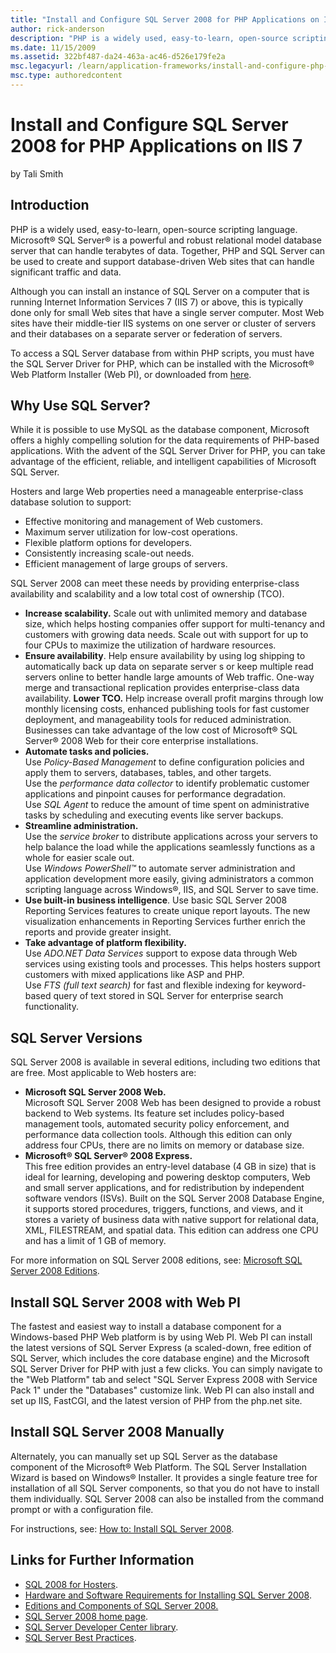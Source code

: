 ```yaml
---
title: "Install and Configure SQL Server 2008 for PHP Applications on IIS 7"
author: rick-anderson
description: "PHP is a widely used, easy-to-learn, open-source scripting language. Microsoft ® SQL Server ® is a powerful and robust relational model database server that..."
ms.date: 11/15/2009
ms.assetid: 322bf487-da24-463a-ac46-d526e179fe2a
msc.legacyurl: /learn/application-frameworks/install-and-configure-php-on-iis/install-and-configure-sql-server-2008-for-php-applications-on-iis-7-and-above
msc.type: authoredcontent
---
```

Install and Configure SQL Server 2008 for PHP Applications on IIS 7
====================
by Tali Smith

## Introduction

PHP is a widely used, easy-to-learn, open-source scripting language. Microsoft® SQL Server® is a powerful and robust relational model database server that can handle terabytes of data. Together, PHP and SQL Server can be used to create and support database-driven Web sites that can handle significant traffic and data.

Although you can install an instance of SQL Server on a computer that is running Internet Information Services 7 (IIS 7) or above, this is typically done only for small Web sites that have a single server computer. Most Web sites have their middle-tier IIS systems on one server or cluster of servers and their databases on a separate server or federation of servers.

To access a SQL Server database from within PHP scripts, you must have the SQL Server Driver for PHP, which can be installed with the Microsoft® Web Platform Installer (Web PI), or downloaded from [here](https://www.microsoft.com/downloads/details.aspx?familyid=CCDF728B-1EA0-48A8-A84A-5052214CAAD9&amp;displaylang=en).

## Why Use SQL Server?

While it is possible to use MySQL as the database component, Microsoft offers a highly compelling solution for the data requirements of PHP-based applications. With the advent of the SQL Server Driver for PHP, you can take advantage of the efficient, reliable, and intelligent capabilities of Microsoft SQL Server.

Hosters and large Web properties need a manageable enterprise-class database solution to support:

- Effective monitoring and management of Web customers.
- Maximum server utilization for low-cost operations.
- Flexible platform options for developers.
- Consistently increasing scale-out needs.
- Efficient management of large groups of servers.

SQL Server 2008 can meet these needs by providing enterprise-class availability and scalability and a low total cost of ownership (TCO).

- **Increase scalability.** Scale out with unlimited memory and database size, which helps hosting companies offer support for multi-tenancy and customers with growing data needs. Scale out with support for up to four CPUs to maximize the utilization of hardware resources.
- **Ensure availability**. Help ensure availability by using log shipping to automatically back up data on separate server s or keep multiple read servers online to better handle large amounts of Web traffic. One-way merge and transactional replication provides enterprise-class data availability. **Lower TCO.** Help increase overall profit margins through low monthly licensing costs, enhanced publishing tools for fast customer deployment, and manageability tools for reduced administration. Businesses can take advantage of the low cost of Microsoft® SQL Server® 2008 Web for their core enterprise installations.
- **Automate tasks and policies.**   
 Use     *Policy-Based Management* to define configuration policies and apply them to servers, databases, tables, and other targets.   
 Use the     *performance data collector* to identify problematic customer applications and pinpoint causes for performance degradation.   
 Use     *SQL Agent* to reduce the amount of time spent on administrative tasks by scheduling and executing events like server backups.
- **Streamline administration.**   
 Use the     *service broker* to distribute applications across your servers to help balance the load while the applications seamlessly functions as a whole for easier scale out.   
 Use     *Windows PowerShell™* to automate server administration and application development more easily, giving administrators a common scripting language across Windows®, IIS, and SQL Server to save time.
- **Use built-in business intelligence**. Use basic SQL Server 2008 Reporting Services features to create unique report layouts. The new visualization enhancements in Reporting Services further enrich the reports and provide greater insight.
- **Take advantage of platform flexibility.**   
 Use     *ADO.NET Data Services* support to expose data through Web services using existing tools and processes. This helps hosters support customers with mixed applications like ASP and PHP.  
 Use     *FTS (full text search)* for fast and flexible indexing for keyword-based query of text stored in SQL Server for enterprise search functionality.

## SQL Server Versions

SQL Server 2008 is available in several editions, including two editions that are free. Most applicable to Web hosters are:

- **Microsoft SQL Server 2008 Web.**  
 Microsoft SQL Server 2008 Web has been designed to provide a robust backend to Web systems. Its feature set includes policy-based management tools, automated security policy enforcement, and performance data collection tools. Although this edition can only address four CPUs, there are no limits on memory or database size.
- **Microsoft® SQL Server® 2008 Express.**  
 This free edition provides an entry-level database (4 GB in size) that is ideal for learning, developing and powering desktop computers, Web and small server applications, and for redistribution by independent software vendors (ISVs). Built on the SQL Server 2008 Database Engine, it supports stored procedures, triggers, functions, and views, and it stores a variety of business data with native support for relational data, XML, FILESTREAM, and spatial data. This edition can address one CPU and has a limit of 1 GB of memory.

For more information on SQL Server 2008 editions, see: [Microsoft SQL Server 2008 Editions](http://player.play.it/player/yahooplayer.html?v=4.7.124&amp;ur=1&amp;us=1&amp;id=9238https://www.microsoft.com/sqlserver/2008/en/us/editions.aspx).

## Install SQL Server 2008 with Web PI

The fastest and easiest way to install a database component for a Windows-based PHP Web platform is by using Web PI. Web PI can install the latest versions of SQL Server Express (a scaled-down, free edition of SQL Server, which includes the core database engine) and the Microsoft SQL Server Driver for PHP with just a few clicks. You can simply navigate to the "Web Platform" tab and select "SQL Server Express 2008 with Service Pack 1" under the "Databases" customize link. Web PI can also install and set up IIS, FastCGI, and the latest version of PHP from the php.net site.

## Install SQL Server 2008 Manually

Alternately, you can manually set up SQL Server as the database component of the Microsoft® Web Platform. The SQL Server Installation Wizard is based on Windows® Installer. It provides a single feature tree for installation of all SQL Server components, so that you do not have to install them individually. SQL Server 2008 can also be installed from the command prompt or with a configuration file.

For instructions, see: [How to: Install SQL Server 2008](https://technet.microsoft.com/library/ms143219.aspx).

## Links for Further Information

- [SQL 2008 for Hosters](../../web-hosting/configuring-servers-in-the-windows-web-platform/sql-2008-for-hosters.md).
- [Hardware and Software Requirements for Installing SQL Server 2008](https://technet.microsoft.com/library/ms143506.aspx).
- [Editions and Components of SQL Server 2008.](https://technet.microsoft.com/library/ms144275.aspx)
- [SQL Server 2008 home page](https://www.microsoft.com/sqlserver/2008/en/us/default.aspx).
- [SQL Server Developer Center library](https://msdn.microsoft.com/library/bb545450.aspx).
- [SQL Server Best Practices](https://technet.microsoft.com/sqlserver/bb671430.aspx).
